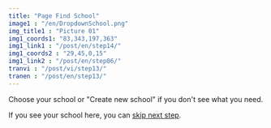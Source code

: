 ```yaml
---
title: "Page Find School"
image1 : "/en/DropdownSchool.png"
img_title1 : "Picture 01"
img1_coords1: "83,343,197,363"
img1_link1 : "/post/en/step14/"
img1_coords2 : "29,45,0,15"
img1_link2 : "/post/en/step06/"
tranvi : "/post/vi/step13/"
tranen : "/post/en/step13/"
---
```

Choose your school or "Create new school" if you don't see what you need.

If you see your school here, you can <a href="http://localhost:1313/post/en/step15/">skip next step</a>.

